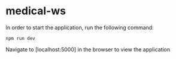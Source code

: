 # medical-ws

In order to start the application, run the following command:

``` npm run dev ```

Navigate to [localhost:5000] in the browser to view the application